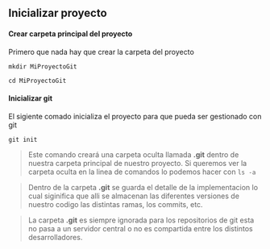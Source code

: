 ## Inicializar proyecto

#### Crear carpeta principal del proyecto

Primero que nada hay que crear la carpeta del proyecto

`
mkdir MiProyectoGit
`

`
cd MiProyectoGit
`

#### Inicializar git
El sigiente comado inicializa el proyecto para que pueda ser gestionado con git

`
git init
`

> Este comando creará una carpeta oculta llamada **.git** dentro de nuestra carpeta principal de nuestro proyecto.
Si queremos ver la carpeta oculta en la linea de comandos lo podemos hacer con `ls -a`

> Dentro de la carpeta **.git** se guarda el detalle de la implementacion lo cual siginifica que alli se almacenan las diferentes versiones de nuestro codigo las distintas ramas, los commits, etc.

> La carpeta **.git** es siempre ignorada para los repositorios de git esta no pasa a un servidor central o no es compartida entre los distintos desarrolladores.

